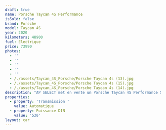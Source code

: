 ```yaml
---
draft: true
name: Porsche Taycan 4S Performance
isSold: false
brand: Porsche
model: Taycan 4S
year: 2020
kilometers: 48900
fuel: Electrique
price: 73990
photos:
  - ''
  - ''
  - ''
  - ''
  - ''
  - /./assets/Taycan_4S_Porsche/Porsche Taycan 4s (13).jpg
  - /./assets/Taycan_4S_Porsche/Porsche Taycan 4s (15).jpg
  - /./assets/Taycan_4S_Porsche/Porsche Taycan 4s (14).jpg
description: "AP SELECT met en vente un Porsche Taycan 4S Performance 530ch BVA2 5 places.\n\nModèle du 10/2020 avec 48900km.\n\nCouleur blanc carrara métallic, intérieur cuir noir avec surpiqûres noires et pack intérieur carbon.\n\nOrigine France \U0001F1EB\U0001F1F7\n\nVendu avec une garantie 12 mois et batteries 48 mois Porsche Approved\n\nLe véhicule est en parfait état avec carnet complet et historique suivi Porsche.\n\nL’entretien 2024 a été fait pour la vente\n\nÉquipements et options :\n- Boîte automatique 2 rapports\n- Options 5 places assises\n- Toit panoramique\n- Porsche électric Sport Sound\n- Pack chrono\n- Suspensions pneumatique\n- Pack intérieur carbon\n- Phares avant PDLS + avec logo Porsche\n- Freinage sport étriers rouge\n- Roues arrières directrices\n- Phares PDLS +\n- Sièges confort électriques 14 positions\n- Jantes Taycan exclusif design 21’’\n- Keyless ouverture et démarrage sans clés\n- Système audio BOSE\n- Sièges chauffants à mémoire\n- Volant Sport multifonctions\n- Régulateur de vitesse\n- Caméra de recul 360 surround view\n- Seuils de porte carbon illuminés\n- Écussons Porsche Exclusive Manufactur sur les appuis tête avant et arrière\n- Volant Chauffant\n- Pompe à chaleur\n- Pack éclairage ambiance\n\nDisponible et visible sur RDV pour acheteur sérieux.\n\nPossibilité d'une garantie 3, 6 ou 12 mois en supplément.\n\nRéalisation des démarches d'immatriculation.\n\nAP SELECT c'est des solutions de courtage et conciergerie sur mesure pour profiter librement de sa passion et de son patrimoine.\n\nPrenez le volant, AP SELECT s'occupe du reste."
properties:
  - property: 'Transmission '
    value: Automatique
  - property: Puissance DIN
    value: '530'
layout: car
---
```


